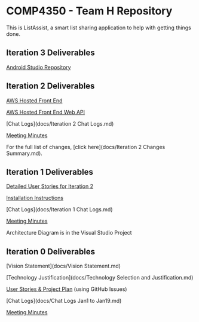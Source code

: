 # COMP4350 - Team H Repository

This is ListAssist, a smart list sharing application to help with getting things done.

## Iteration 3 Deliverables

[Android Studio Repository](https://github.com/DailyDilemma/ListAssist)

## Iteration 2 Deliverables

[AWS Hosted Front End](http://ec2-52-36-187-54.us-west-2.compute.amazonaws.com/)

[AWS Hosted Front End Web API](http://ec2-52-36-187-54.us-west-2.compute.amazonaws.com:8080/swagger/ui/index)

[Chat Logs](docs/Iteration 2 Chat Logs.md)

[Meeting Minutes](docs/Meeting_Minutes)

For the full list of changes, [click here](docs/Iteration 2 Changes Summary.md).

## Iteration 1 Deliverables

[Detailed User Stories for Iteration 2](https://github.com/DailyDilemma/COMP4350/milestones/Iteration%202)

[Installation Instructions](docs/readme.md)

[Chat Logs](docs/Iteration 1 Chat Logs.md)

[Meeting Minutes](docs/Meeting_Minutes)

Architecture Diagram is in the Visual Studio Project

## Iteration 0 Deliverables

[Vision Statement](docs/Vision Statement.md)

[Technology Justification](docs/Technology Selection and Justification.md)

[User Stories & Project Plan](https://github.com/DailyDilemma/COMP4350/issues) (using GitHub Issues)

[Chat Logs](docs/Chat Logs Jan1 to Jan19.md)

[Meeting Minutes](docs/Meeting_Minutes)
